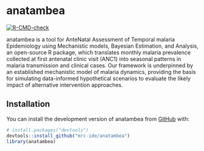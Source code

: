 
# anatambea

<!-- badges: start -->
[![R-CMD-check](https://github.com/mrc-ide/anatambea/actions/workflows/R-CMD-check.yaml/badge.svg)](https://github.com/mrc-ide/anatambea/actions/workflows/R-CMD-check.yaml)
<!-- badges: end -->

anatambea is a tool for AnteNatal Assessment of Temporal malaria Epidemiology using Mechanistic models, Bayesian Estimation, and Analysis, an open-source R package, which translates monthly malaria prevalence collected at first antenatal clinic visit (ANC1) into seasonal patterns in malaria transmission and clinical cases. Our framework is underpinned by an established mechanistic model of malaria dynamics, providing the basis for simulating data-informed hypothetical scenarios to evaluate the likely impact of alternative intervention approaches. 

## Installation

You can install the development version of anatambea from [GitHub](https://github.com/) with:

``` r
# install.packages("devtools")
devtools::install_github("mrc-ide/anatambea")
library(anatambea)
```



